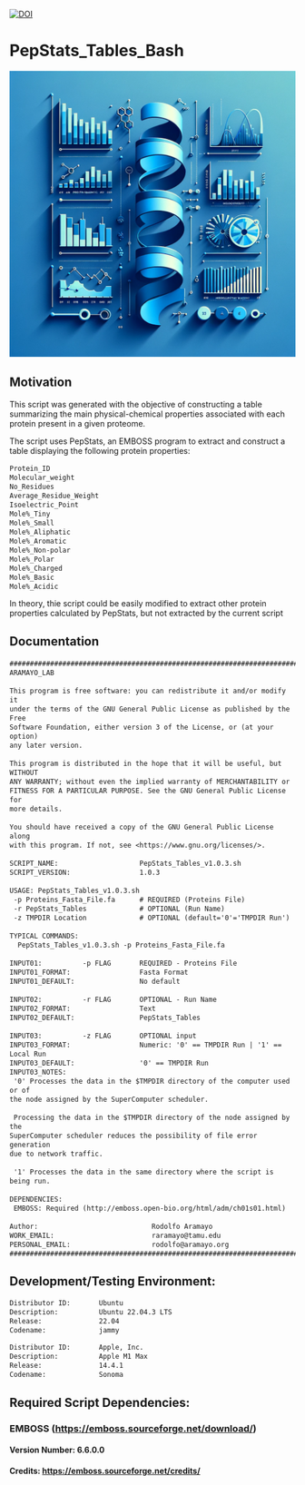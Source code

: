 [![DOI](https://zenodo.org/badge/DOI/10.5281/zenodo.10888521.svg)](https://doi.org/10.5281/zenodo.10888521)
# PepStats_Tables_Bash
![alt text](https://github.com/raramayo/PepStats_Tables_Bash/blob/main/Images/PepStats_Tables_logo.png)

## Motivation
This script was generated with the objective of constructing a table summarizing the main physical-chemical properties associated with each protein present in a given proteome.

The script uses PepStats, an EMBOSS program to extract and construct a table displaying the following protein properties:

	Protein_ID
	Molecular_weight
	No_Residues
	Average_Residue_Weight
	Isoelectric_Point
	Mole%_Tiny
	Mole%_Small
	Mole%_Aliphatic
	Mole%_Aromatic
	Mole%_Non-polar
	Mole%_Polar
	Mole%_Charged
	Mole%_Basic
	Mole%_Acidic

In theory, thie script could be easily modified to extract other protein properties calculated by PepStats, but not extracted by the current script

## Documentation

```
###########################################################################
ARAMAYO_LAB

This program is free software: you can redistribute it and/or modify it
under the terms of the GNU General Public License as published by the Free
Software Foundation, either version 3 of the License, or (at your option)
any later version.

This program is distributed in the hope that it will be useful, but WITHOUT
ANY WARRANTY; without even the implied warranty of MERCHANTABILITY or
FITNESS FOR A PARTICULAR PURPOSE. See the GNU General Public License for
more details.

You should have received a copy of the GNU General Public License along
with this program. If not, see <https://www.gnu.org/licenses/>.

SCRIPT_NAME:                    PepStats_Tables_v1.0.3.sh
SCRIPT_VERSION:                 1.0.3

USAGE: PepStats_Tables_v1.0.3.sh
 -p Proteins_Fasta_File.fa      # REQUIRED (Proteins File)
 -r PepStats_Tables             # OPTIONAL (Run Name)
 -z TMPDIR Location             # OPTIONAL (default='0'='TMPDIR Run')

TYPICAL COMMANDS:
  PepStats_Tables_v1.0.3.sh -p Proteins_Fasta_File.fa

INPUT01:          -p FLAG       REQUIRED - Proteins File
INPUT01_FORMAT:                 Fasta Format
INPUT01_DEFAULT:                No default

INPUT02:          -r FLAG       OPTIONAL - Run Name
INPUT02_FORMAT:                 Text
INPUT02_DEFAULT:                PepStats_Tables

INPUT03:          -z FLAG       OPTIONAL input
INPUT03_FORMAT:                 Numeric: '0' == TMPDIR Run | '1' == Local Run
INPUT03_DEFAULT:                '0' == TMPDIR Run
INPUT03_NOTES:
 '0' Processes the data in the $TMPDIR directory of the computer used or of
the node assigned by the SuperComputer scheduler.

 Processing the data in the $TMPDIR directory of the node assigned by the
SuperComputer scheduler reduces the possibility of file error generation
due to network traffic.

 '1' Processes the data in the same directory where the script is being run.

DEPENDENCIES:
 EMBOSS: Required (http://emboss.open-bio.org/html/adm/ch01s01.html)

Author:                            Rodolfo Aramayo
WORK_EMAIL:                        raramayo@tamu.edu
PERSONAL_EMAIL:                    rodolfo@aramayo.org
###########################################################################
```

## Development/Testing Environment:

```
Distributor ID:       Ubuntu
Description:	      Ubuntu 22.04.3 LTS
Release:	          22.04
Codename:	          jammy
```

```
Distributor ID:       Apple, Inc.
Description:          Apple M1 Max
Release:              14.4.1
Codename:             Sonoma
```

## Required Script Dependencies:
### EMBOSS (https://emboss.sourceforge.net/download/)
#### Version Number: 6.6.0.0
#### Credits: https://emboss.sourceforge.net/credits/
